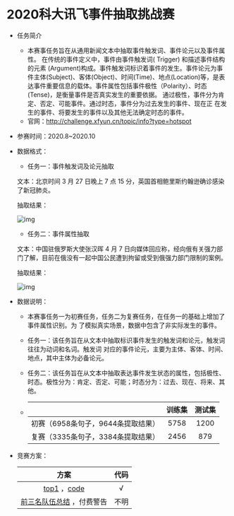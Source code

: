 # 2020科大讯飞事件抽取挑战赛

* 任务简介
  * 本赛事任务旨在从通用新闻文本中抽取事件触发词、事件论元以及事件属性。 在传统的事件定义中，事件由事件触发词( Trigger) 和描述事件结构的元素 (Argument)构成。事件触发词标识着事件的发生。事件论元为事件主体(Subject)、客体(Object)、时间(Time)、地点(Location)等，是表达事件重要信息的载体。事件属性包括事件极性（Polarity）、时态(Tense)，是衡量事件是否真实发生的重要依据。 通过极性，事件分为肯定、否定、可能事件。通过时态，事件分为过去发生的事件、现在正 在发生的事件、将要发生的事件以及其他无法确定时态的事件。
  * 官网：http://challenge.xfyun.cn/topic/info?type=hotspot
  
* 参赛时间：2020.8~2020.10

* 数据格式：

  * 任务一：事件触发词及论元抽取

  文本：北京时间 3 月 27 日晚上 7 点 15 分，英国首相鲍里斯约翰逊确诊感染了新冠肺炎。

  抽取结果：

  ![img](http://xfyun-doc.ufile.ucloud.com.cn/1590645682945157/12.png)

  * 任务二：事件属性抽取

  文本：中国驻俄罗斯大使张汉晖 4 月 7 日向媒体回应称，经向俄有关强力部门了解，目前在俄没有一起中国公民遭到拘留或受到俄强力部门限制的案例。

  抽取结果：

  ![img](http://xfyun-doc.ufile.ucloud.com.cn/1590646904433992/2.1.png)

* 数据说明：

  * 本赛事任务一为初赛任务，任务二为复赛任务，在任务一的基础上增加了事件属性识别。为 了模拟真实场景，数据中包含了非实际发生的事件。

  * 任务一：该任务旨在从文本中抽取标识事件发生的触发词和论元，触发词往往为动词和名词。触发词 对应的事件论元，主要为主体、客体、时间、地点，其中主体为必备论元。

  * 任务二：该任务旨在从文本中抽取表达事件发生状态的属性，包括极性、时态。极性分为：肯定、否定、可能；时态分为：过去、现在、将来、其他。

  * |                                    | 训练集 | 测试集 |
    | :--------------------------------: | :----: | :----: |
    | 初赛（6958条句子，9644条提取结果） |  5758  |  1200  |
    | 复赛（3335条句子，3384条提取结果） |  2456  |  879   |

* 竞赛方案：

  |                             方案                             | 代码 |
  | :----------------------------------------------------------: | :--: |
  | [top1](https://mp.weixin.qq.com/s/WXWD7fmitaFHfUAv1mNLPA) ，[code](https://github.com/WuHuRestaurant/xf_event_extraction2020Top1) |  √   |
  | [前三名队伍总结](https://blog.csdn.net/herosunly/article/details/109289786) ，付费警告 | 不明 |